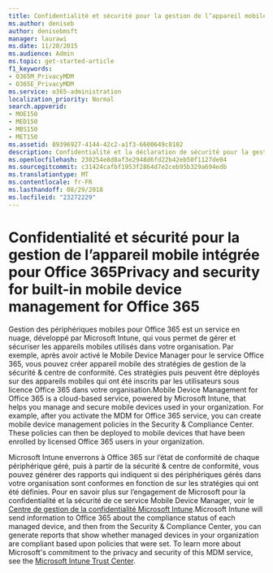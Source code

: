 ```yaml
---
title: Confidentialité et sécurité pour la gestion de l’appareil mobile intégrée pour Office 365
ms.author: deniseb
author: denisebmsft
manager: laurawi
ms.date: 11/20/2015
ms.audience: Admin
ms.topic: get-started-article
f1_keywords:
- O365M_PrivacyMDM
- O365E_PrivacyMDM
ms.service: o365-administration
localization_priority: Normal
search.appverid:
- MOE150
- MED150
- MBS150
- MET150
ms.assetid: 89396927-4144-42c2-a1f3-6600649c8102
description: Confidentialité et la déclaration de sécurité pour la gestion des périphériques mobiles pour Office 365, un service en nuage, grâce à Microsoft Intune, qui vous permet de gérer et sécuriser les appareils mobiles utilisés dans votre organisation.
ms.openlocfilehash: 230254e8d8af3e2948d6fd22b42eb50f1127de04
ms.sourcegitcommit: c31424cafbf1953f2864d7e2ceb95b329a694edb
ms.translationtype: MT
ms.contentlocale: fr-FR
ms.lasthandoff: 08/29/2018
ms.locfileid: "23272229"
---
```

# <a name="privacy-and-security-for-built-in-mobile-device-management-for-office-365"></a><span data-ttu-id="49f54-103">Confidentialité et sécurité pour la gestion de l’appareil mobile intégrée pour Office 365</span><span class="sxs-lookup"><span data-stu-id="49f54-103">Privacy and security for built-in mobile device management for Office 365</span></span>

<span data-ttu-id="49f54-p101">Gestion des périphériques mobiles pour Office 365 est un service en nuage, développé par Microsoft Intune, qui vous permet de gérer et sécuriser les appareils mobiles utilisés dans votre organisation. Par exemple, après avoir activé le Mobile Device Manager pour le service Office 365, vous pouvez créer appareil mobile des stratégies de gestion de la sécurité &amp; centre de conformité. Ces stratégies puis peuvent être déployés sur des appareils mobiles qui ont été inscrits par les utilisateurs sous licence Office 365 dans votre organisation.</span><span class="sxs-lookup"><span data-stu-id="49f54-p101">Mobile Device Management for Office 365 is a cloud-based service, powered by Microsoft Intune, that helps you manage and secure mobile devices used in your organization. For example, after you activate the MDM for Office 365 service, you can create mobile device management policies in the Security &amp; Compliance Center. These policies can then be deployed to mobile devices that have been enrolled by licensed Office 365 users in your organization.</span></span>
  
<span data-ttu-id="49f54-p102">Microsoft Intune enverrons à Office 365 sur l’état de conformité de chaque périphérique géré, puis à partir de la sécurité &amp; centre de conformité, vous pouvez générer des rapports qui indiquent si des périphériques gérés dans votre organisation sont conformes en fonction de sur les stratégies qui ont été définies. Pour en savoir plus sur l’engagement de Microsoft pour la confidentialité et la sécurité de ce service Mobile Device Manager, voir le [Centre de gestion de la confidentialité Microsoft Intune](https://www.microsoft.com/en-us/server-cloud/products/intune-trust-center/overview.aspx).</span><span class="sxs-lookup"><span data-stu-id="49f54-p102">Microsoft Intune will send information to Office 365 about the compliance status of each managed device, and then from the Security &amp; Compliance Center, you can generate reports that show whether managed devices in your organization are compliant based upon policies that were set. To learn more about Microsoft's commitment to the privacy and security of this MDM service, see the [Microsoft Intune Trust Center](https://www.microsoft.com/en-us/server-cloud/products/intune-trust-center/overview.aspx).</span></span> 
  

